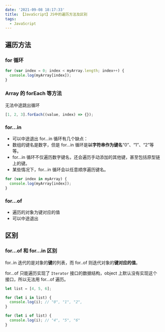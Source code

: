 ```yaml
---
date: '2021-09-08 18:17:33'
title: 【JavaScript】JS中的遍历方法及区别
tags:
  - JavaScript
---
```


## 遍历方法

### for 循环

```js
for (var index = 0; index < myArray.length; index++) {
  console.log(myArray[index]);
}
```

### Array 的 forEach 等方法

无法中途跳出循环

```js
[1, 2, 3].forEach((value, index) => {});
```

### for...in

- 可以中途退出
  for...in 循环有几个缺点：
- 数组的键名是数字，但是 for...in 循环是**以字符串作为键名**“0”、“1”、“2”等等。
- for...in 循环不仅遍历数字键名，还会遍历手动添加的其他键，甚至包括原型链上的键。
- 某些情况下，for...in 循环会以任意顺序遍历键名。

```js
for (var index in myArray) {
  console.log(myArray[index]);
}
```

### for...of

- 遍历的对象为键对应的值
- 可以中途退出

## 区别

### for...of 和 for...in 区别

for..in 迭代的是对象的**键**的列表，而 for..of 则迭代对象的**键对应的值**。

for...of 只能遍历实现了 `Iterator` 接口的数据结构，object 上默认没有实现这个接口，所以无法用 for...of 遍历。

```js
let list = [4, 5, 6];

for (let i in list) {
  console.log(i); // "0", "1", "2",
}

for (let i of list) {
  console.log(i); // "4", "5", "6"
}
```
